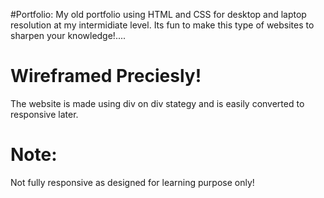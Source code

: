 #Portfolio:
My old portfolio using  HTML and CSS for desktop and laptop resolution at my intermidiate level. Its fun to make this type of websites to sharpen your knowledge!....
# Wireframed Preciesly!
The website is made using div on div stategy and is easily converted to responsive later.
# Note:
Not fully responsive as designed for learning purpose only!
